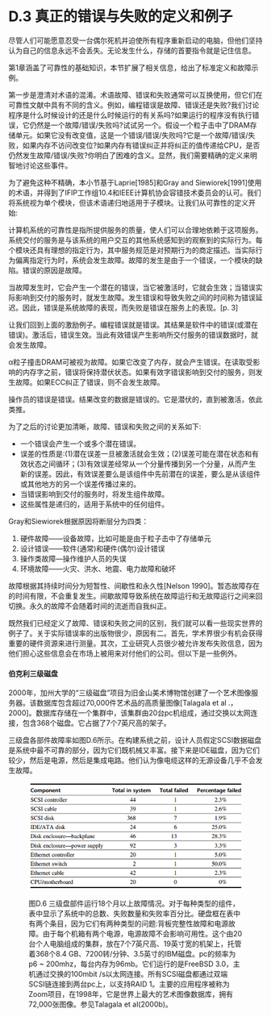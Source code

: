 # D.3 真正的错误与失败的定义和例子

尽管人们可能愿意忍受一台偶尔死机并迫使所有程序重新启动的电脑，但他们坚持认为自己的信息永远不会丢失。无论发生什么，存储的首要指令就是记住信息。

第1章涵盖了可靠性的基础知识，本节扩展了相关信息，给出了标准定义和故障示例。

第一步是澄清对术语的混淆。术语故障、错误和失败通常可以互换使用，但它们在可靠性文献中具有不同的含义。例如，编程错误是故障、错误还是失败?我们讨论程序是什么时候设计的还是什么时候运行的有关系吗?如果运行的程序没有执行错误，它仍然是一个故障/错误/失败吗?试试另一个。假设一个粒子击中了DRAM存储单元。如果它没有改变值，这是一个错误/错误/失败吗?它是一个故障/错误/失败，如果内存不访问改变位?如果内存有错误纠正并将纠正的值传递给CPU，是否仍然发生故障/错误/失败?你明白了困难的含义。显然，我们需要精确的定义来明智地讨论这些事件。

为了避免这种不精确，本小节基于Laprie\[1985]和Gray and Siewiorek\[1991]使用的术语，并得到了IFIP工作组10.4和IEEE计算机协会容错技术委员会的认可。我们将系统视为单个模块，但该术语递归地适用于子模块。让我们从可靠性的定义开始:

计算机系统的可靠性是指所提供服务的质量，使人们可以合理地依赖于这项服务。系统交付的服务是与该系统的用户交互的其他系统感知到的观察到的实际行为。每个模块还具有理想的指定行为，其中服务规范是对预期行为的商定描述。当实际行为偏离指定行为时，系统会发生故障。故障的发生是由于一个错误，一个模块的缺陷。错误的原因是故障。

当故障发生时，它会产生一个潜在的错误，当它被激活时，它就会生效；当错误实际影响到交付的服务时，就发生故障。发生错误和导致失败之间的时间称为错误延迟。因此，错误是系统故障的表现，而失败是错误在服务上的表现。\[p. 3]

让我们回到上面的激励例子。编程错误就是错误。其结果是软件中的错误(或潜在错误)。激活后，错误生效。当此有效错误产生影响所交付服务的错误数据时，就会发生故障。

α粒子撞击DRAM可被视为故障。如果它改变了内存，就会产生错误。在读取受影响的内存字之前，错误将保持潜伏状态。如果有效字错误影响到交付的服务，则发生故障。如果ECC纠正了错误，则不会发生故障。

操作员的错误是错误。结果改变的数据是错误的。它是潜伏的，直到被激活，依此类推。

为了之后的讨论更加清晰，故障、错误和失败之间的关系如下:

* 一个错误会产生一个或多个潜在错误。
* 误差的性质是:(1)潜在误差一旦被激活就会生效；(2)误差可能在潜在状态和有效状态之间循环；(3)有效误差经常从一个分量传播到另一个分量，从而产生新的误差。因此，有效误差要么是该组件中先前潜在的误差，要么是从该组件或其他地方的另一个误差传播过来的。
* 当错误影响到交付的服务时，将发生组件故障。
* 这些属性是递归的，适用于系统中的任何组件。

Gray和Siewiorek根据原因将断层分为四类：

1. 硬件故障——设备故障，比如可能是由于粒子击中了存储单元
2. 设计错误——软件(通常)和硬件(偶尔)设计错误
3. 操作类故障—操作维护人员的失误
4. 环境故障——火灾、洪水、地震、电力故障和破坏

故障根据其持续时间分为短暂性、间歇性和永久性\[Nelson 1990]。暂态故障存在的时间有限，不会重复发生。间歇故障导致系统在故障运行和无故障运行之间来回切换。永久的故障不会随着时间的流逝而自我纠正。

既然我们已经定义了故障、错误和失败之间的区别，我们就可以看一些现实世界的例子了。关于实际错误率的出版物很少，原因有二。首先，学术界很少有机会获得重要的硬件资源来进行测量。其次，工业研究人员很少被允许发布失败信息，因为他们担心这些信息会在市场上被用来对付他们的公司。但以下是一些例外。

#### 伯克利三级磁盘

2000年，加州大学的“三级磁盘”项目为旧金山美术博物馆创建了一个艺术图像服务器。该数据库包含超过70,000件艺术品的高质量图像\[Talagala et al .，2000]。数据库存储在一个集群中，该集群由20台pc机组成，通过交换以太网连接，包含368个磁盘。它占据了7个7英尺高的架子。

三级盘各部件故障率如图D.6所示。在构建系统之前，设计人员假定SCSI数据磁盘是系统中最不可靠的部分，因为它们既机械又丰富。接下来是IDE磁盘，因为它们较少，然后是电源，然后是集成电路。他们认为像电缆这样的无源设备几乎不会发生故障。

<figure><img src="../.gitbook/assets/image (7).png" alt=""><figcaption><p>图D.6 三级盘部件运行18个月以上故障情况。对于每种类型的组件，表中显示了系统中的总数、失败数量和失败率百分比。硬盘框在表中有两个条目，因为它们有两种类型的问题:背板完整性故障和电源故障。由于每个机箱有两个电源，电源故障不会影响可用性。这个由20台个人电脑组成的集群，放在7个7英尺高、19英寸宽的机架上，托管着368个8.4 GB、7200转/分钟、3.5英寸的IBM磁盘。pc的频率为p6 ~ 200mhz，每台内存为96mb。它们运行的是FreeBSD 3.0，主机通过交换的100mbit /s以太网连接。所有SCSI磁盘都通过双端SCSI链连接到两台pc上，以支持RAID 1。主要的应用程序被称为Zoom项目，在1998年，它是世界上最大的艺术图像数据库，拥有72,000张图像。参见Talagala et al(2000b)。</p></figcaption></figure>
